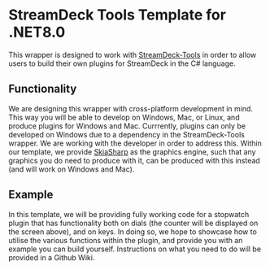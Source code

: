 # StreamDeck Tools Template for .NET8.0

This wrapper is designed to work with [StreamDeck-Tools](https://github.com/BarRaider/streamdeck-tools) in order to allow users to build their own plugins for StreamDeck in the C# language.

## Functionality

We are designing this wrapper with cross-platform development in mind. This way you will be able to develop on Windows, Mac, or Linux, and produce plugins for Windows and Mac. Currrently, plugins can only be developed on Windows due to a dependency in the StreamDeck-Tools wrapper. We are working with the developer in order to address this. Within our template, we provide [SkiaSharp](https://github.com/mono/SkiaSharp) as the graphics engine, such that any graphics you do need to produce with it, can be produced with this instead (and will work on Windows and Mac).

## Example

In this template, we will be providing fully working code for a stopwatch plugin that has functionality both on dials (the counter will be displayed on the screen above), and on keys. In doing so, we hope to showcase how to utilise the various functions within the plugin, and provide you with an example you can build yourself. Instructions on what you need to do will be provided in a Github Wiki.